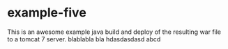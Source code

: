 # example-five

This is an awesome example java build and deploy of the resulting
war file to a tomcat 7 server.
blablabla bla
hdasdasdasd
abcd

